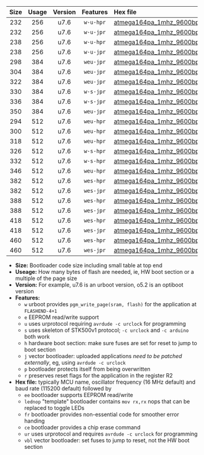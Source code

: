 |Size|Usage|Version|Features|Hex file|
|:-:|:-:|:-:|:-:|:--|
|232|256|u7.6|`w-u-hpr`|[atmega164pa_1mhz_9600bps_ur.hex](https://raw.githubusercontent.com/stefanrueger/urboot/main//atmega164pa_1mhz_9600bps_ur.hex)|
|232|256|u7.6|`w-u-jpr`|[atmega164pa_1mhz_9600bps_ur_vbl.hex](https://raw.githubusercontent.com/stefanrueger/urboot/main//atmega164pa_1mhz_9600bps_ur_vbl.hex)|
|238|256|u7.6|`w-u-hpr`|[atmega164pa_1mhz_9600bps_lednop_ur.hex](https://raw.githubusercontent.com/stefanrueger/urboot/main//atmega164pa_1mhz_9600bps_lednop_ur.hex)|
|238|256|u7.6|`w-u-jpr`|[atmega164pa_1mhz_9600bps_lednop_ur_vbl.hex](https://raw.githubusercontent.com/stefanrueger/urboot/main//atmega164pa_1mhz_9600bps_lednop_ur_vbl.hex)|
|298|384|u7.6|`weu-jpr`|[atmega164pa_1mhz_9600bps_ee_ur_vbl.hex](https://raw.githubusercontent.com/stefanrueger/urboot/main//atmega164pa_1mhz_9600bps_ee_ur_vbl.hex)|
|304|384|u7.6|`weu-jpr`|[atmega164pa_1mhz_9600bps_ee_lednop_ur_vbl.hex](https://raw.githubusercontent.com/stefanrueger/urboot/main//atmega164pa_1mhz_9600bps_ee_lednop_ur_vbl.hex)|
|322|384|u7.6|`weu-jpr`|[atmega164pa_1mhz_9600bps_ee_lednop_fr_ur_vbl.hex](https://raw.githubusercontent.com/stefanrueger/urboot/main//atmega164pa_1mhz_9600bps_ee_lednop_fr_ur_vbl.hex)|
|330|384|u7.6|`w-s-jpr`|[atmega164pa_1mhz_9600bps_vbl.hex](https://raw.githubusercontent.com/stefanrueger/urboot/main//atmega164pa_1mhz_9600bps_vbl.hex)|
|336|384|u7.6|`w-s-jpr`|[atmega164pa_1mhz_9600bps_lednop_vbl.hex](https://raw.githubusercontent.com/stefanrueger/urboot/main//atmega164pa_1mhz_9600bps_lednop_vbl.hex)|
|350|384|u7.6|`weu-jpr`|[atmega164pa_1mhz_9600bps_ee_lednop_fr_ce_ur_vbl.hex](https://raw.githubusercontent.com/stefanrueger/urboot/main//atmega164pa_1mhz_9600bps_ee_lednop_fr_ce_ur_vbl.hex)|
|294|512|u7.6|`weu-hpr`|[atmega164pa_1mhz_9600bps_ee_ur.hex](https://raw.githubusercontent.com/stefanrueger/urboot/main//atmega164pa_1mhz_9600bps_ee_ur.hex)|
|300|512|u7.6|`weu-hpr`|[atmega164pa_1mhz_9600bps_ee_lednop_ur.hex](https://raw.githubusercontent.com/stefanrueger/urboot/main//atmega164pa_1mhz_9600bps_ee_lednop_ur.hex)|
|318|512|u7.6|`weu-hpr`|[atmega164pa_1mhz_9600bps_ee_lednop_fr_ur.hex](https://raw.githubusercontent.com/stefanrueger/urboot/main//atmega164pa_1mhz_9600bps_ee_lednop_fr_ur.hex)|
|326|512|u7.6|`w-s-hpr`|[atmega164pa_1mhz_9600bps.hex](https://raw.githubusercontent.com/stefanrueger/urboot/main//atmega164pa_1mhz_9600bps.hex)|
|332|512|u7.6|`w-s-hpr`|[atmega164pa_1mhz_9600bps_lednop.hex](https://raw.githubusercontent.com/stefanrueger/urboot/main//atmega164pa_1mhz_9600bps_lednop.hex)|
|346|512|u7.6|`weu-hpr`|[atmega164pa_1mhz_9600bps_ee_lednop_fr_ce_ur.hex](https://raw.githubusercontent.com/stefanrueger/urboot/main//atmega164pa_1mhz_9600bps_ee_lednop_fr_ce_ur.hex)|
|382|512|u7.6|`wes-hpr`|[atmega164pa_1mhz_9600bps_ee.hex](https://raw.githubusercontent.com/stefanrueger/urboot/main//atmega164pa_1mhz_9600bps_ee.hex)|
|382|512|u7.6|`wes-jpr`|[atmega164pa_1mhz_9600bps_ee_vbl.hex](https://raw.githubusercontent.com/stefanrueger/urboot/main//atmega164pa_1mhz_9600bps_ee_vbl.hex)|
|388|512|u7.6|`wes-hpr`|[atmega164pa_1mhz_9600bps_ee_lednop.hex](https://raw.githubusercontent.com/stefanrueger/urboot/main//atmega164pa_1mhz_9600bps_ee_lednop.hex)|
|388|512|u7.6|`wes-jpr`|[atmega164pa_1mhz_9600bps_ee_lednop_vbl.hex](https://raw.githubusercontent.com/stefanrueger/urboot/main//atmega164pa_1mhz_9600bps_ee_lednop_vbl.hex)|
|418|512|u7.6|`wes-hpr`|[atmega164pa_1mhz_9600bps_ee_lednop_fr.hex](https://raw.githubusercontent.com/stefanrueger/urboot/main//atmega164pa_1mhz_9600bps_ee_lednop_fr.hex)|
|418|512|u7.6|`wes-jpr`|[atmega164pa_1mhz_9600bps_ee_lednop_fr_vbl.hex](https://raw.githubusercontent.com/stefanrueger/urboot/main//atmega164pa_1mhz_9600bps_ee_lednop_fr_vbl.hex)|
|460|512|u7.6|`wes-hpr`|[atmega164pa_1mhz_9600bps_ee_lednop_fr_ce.hex](https://raw.githubusercontent.com/stefanrueger/urboot/main//atmega164pa_1mhz_9600bps_ee_lednop_fr_ce.hex)|
|460|512|u7.6|`wes-jpr`|[atmega164pa_1mhz_9600bps_ee_lednop_fr_ce_vbl.hex](https://raw.githubusercontent.com/stefanrueger/urboot/main//atmega164pa_1mhz_9600bps_ee_lednop_fr_ce_vbl.hex)|

- **Size:** Bootloader code size including small table at top end
- **Useage:** How many bytes of flash are needed, ie, HW boot section or a multiple of the page size
- **Version:** For example, u7.6 is an urboot version, o5.2 is an optiboot version
- **Features:**
  + `w` urboot provides `pgm_write_page(sram, flash)` for the application at `FLASHEND-4+1`
  + `e` EEPROM read/write support
  + `u` uses urprotocol requiring `avrdude -c urclock` for programming
  + `s` uses skeleton of STK500v1 protocol; `-c urclock` and `-c arduino` both work
  + `h` hardware boot section: make sure fuses are set for reset to jump to boot section
  + `j` vector bootloader: uploaded applications *need to be patched externally*, eg, using `avrdude -c urclock`
  + `p` bootloader protects itself from being overwritten
  + `r` preserves reset flags for the application in the register R2
- **Hex file:** typically MCU name, oscillator frequency (16 MHz default) and baud rate (115200 default) followed by
  + `ee` bootloader supports EEPROM read/write
  + `lednop` "template" bootloader contains `mov rx,rx` nops that can be replaced to toggle LEDs
  + `fr` bootloader provides non-essential code for smoother error handing
  + `ce` bootloader provides a chip erase command
  + `ur` uses urprotocol and requires `avrdude -c urclock` for programming
  + `vbl` vector bootloader: set fuses to jump to reset, not the HW boot section
